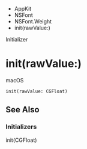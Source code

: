 

- AppKit
- NSFont
- NSFont.Weight
-  init(rawValue:) 

Initializer

# init(rawValue:)

macOS

``` source
init(rawValue: CGFloat)
```

## See Also

### Initializers

init(CGFloat)

